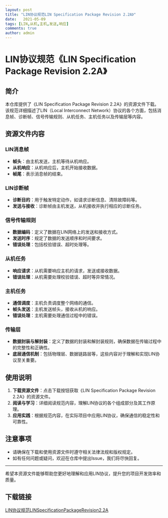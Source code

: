 ```yaml
---
layout: post
title: "LIN协议规范LIN Specification Package Revision 2.2A》"
date:   2021-05-09
tags: [LIN,从机,主机,发送,响应]
comments: true
author: admin
---
```

# LIN协议规范《LIN Specification Package Revision 2.2A》

## 简介

本仓库提供了《LIN Specification Package Revision 2.2A》的资源文件下载。该规范详细描述了LIN（Local Interconnect Network）协议的各个方面，包括消息帧、诊断帧、信号传输规则、从机任务、主机任务以及传输层等内容。

## 资源文件内容

### LIN消息帧
- **帧头**：由主机发送，主机等待从机响应。
- **从机响应**：从机响应后，主机开始接收数据。
- **帧尾**：表示消息帧的结束。

### LIN诊断帧
- **诊断目的**：用于触发特定动作，如请求诊断信息、清除故障码等。
- **发送与接收**：诊断帧由主机发送，从机接收并执行相应的诊断任务。

### 信号传输规则
- **数据编码**：定义了数据在LIN网络上的发送和接收方式。
- **发送时序**：规定了数据的发送顺序和时间要求。
- **错误处理**：包括校验错误、超时处理等。

### 从机任务
- **响应请求**：从机需要响应主机的请求，发送或接收数据。
- **错误处理**：从机需要处理校验错误、超时等异常情况。

### 主机任务
- **通信调度**：主机负责调度整个网络的通信。
- **帧头发送**：主机发送帧头，接收从机的响应。
- **错误处理**：主机需要处理通信过程中的错误。

### 传输层
- **数据封装与解封装**：定义了数据的封装和解封装规则，确保数据在传输过程中的完整性和正确性。
- **底层通信机制**：包括物理层、数据链路层等，这些内容对于理解和实现LIN协议至关重要。

## 使用说明

1. **下载资源文件**：点击下载按钮获取《LIN Specification Package Revision 2.2A》的资源文件。
2. **阅读与学习**：详细阅读规范内容，理解LIN协议的各个组成部分及其工作原理。
3. **应用实践**：根据规范内容，在实际项目中应用LIN协议，确保通信的稳定性和可靠性。

## 注意事项

- 请确保在下载和使用资源文件时遵守相关法律法规和版权规定。
- 如有任何问题或疑问，欢迎在仓库中提出Issue，我们将尽快回复。

---

希望本资源文件能够帮助您更好地理解和应用LIN协议，提升您的项目开发效率和质量。

## 下载链接

[LIN协议规范LINSpecificationPackageRevision2.2A](https://pan.quark.cn/s/9e3aaa19539a)